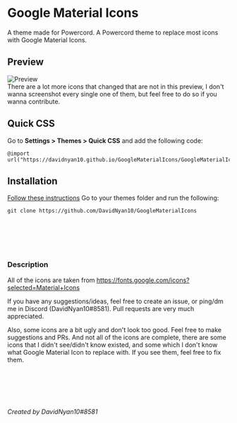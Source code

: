 

# Google Material Icons
A theme made for Powercord. A Powercord theme to replace most icons with Google Material Icons. 

## Preview
![Preview](https://cdn.veeps.moe/BRwW1R.png)
<br/>
There are a lot more icons that changed that are not in this preview, I don't wanna screenshot every single one of them, but feel free to do so if you wanna contribute. 


## Quick CSS
Go to **Settings > Themes > Quick CSS** and add the following code:

    @import url("https://davidnyan10.github.io/GoogleMaterialIcons/GoogleMaterialIcons.css");

## Installation
[Follow these instructions](https://canary.discord.com/channels/538759280057122817/755015869914152981/760885231900426271)
Go to your themes folder and run the following:

    git clone https://github.com/DavidNyan10/GoogleMaterialIcons


<br/>
<br/>
<br/>
<br/>
   
### Description
All of the icons are taken from https://fonts.google.com/icons?selected=Material+Icons
    
If you have any suggestions/ideas, feel free to create an issue, or ping/dm me in Discord (DavidNyan10#8581). Pull requests are very much appreciated. 

Also, some icons are a bit ugly and don't look too good. Feel free to make suggestions and PRs. And not all of the icons are complete, there are some icons that I didn't see/didn't know existed, and some which I don't know what Google Material Icon to replace with. If you see them, feel free to fix them. 

<br/>
<br/>
<br/>
<br/>

###### Created by DavidNyan10#8581